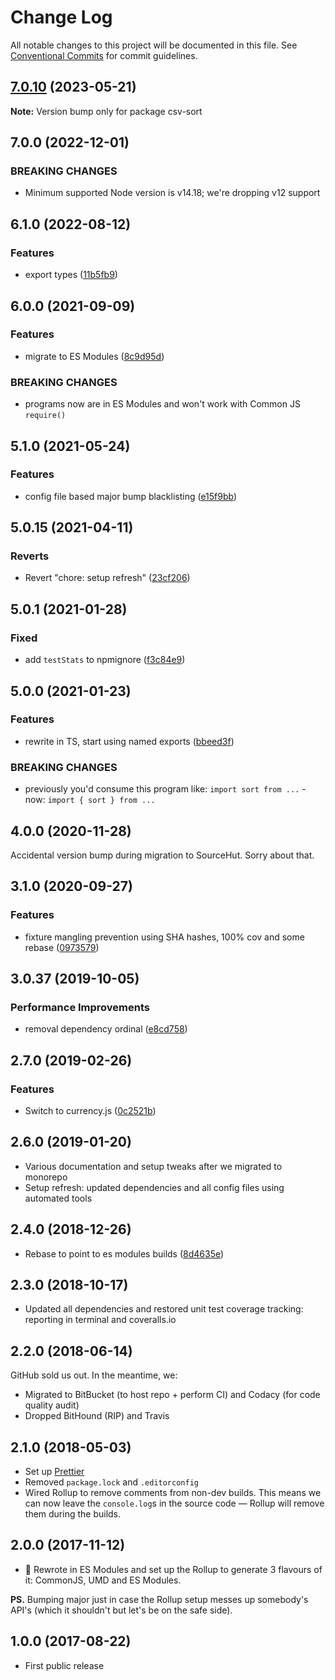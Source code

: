 # Change Log

All notable changes to this project will be documented in this file.
See [Conventional Commits](https://conventionalcommits.org) for commit guidelines.

## [7.0.10](https://github.com/codsen/codsen/compare/csv-sort@7.0.9...csv-sort@7.0.10) (2023-05-21)

**Note:** Version bump only for package csv-sort

## 7.0.0 (2022-12-01)

### BREAKING CHANGES

- Minimum supported Node version is v14.18; we're dropping v12 support

## 6.1.0 (2022-08-12)

### Features

- export types ([11b5fb9](https://github.com/codsen/codsen/commit/11b5fb936ce20e0a77c3a09806773e1cd7695c50))

## 6.0.0 (2021-09-09)

### Features

- migrate to ES Modules ([8c9d95d](https://github.com/codsen/codsen/commit/8c9d95d5dea0b769c2f070397141918a4893d575))

### BREAKING CHANGES

- programs now are in ES Modules and won't work with Common JS `require()`

## 5.1.0 (2021-05-24)

### Features

- config file based major bump blacklisting ([e15f9bb](https://github.com/codsen/codsen/commit/e15f9bba1c4fd5f847ac28b3f38fa6ee633f5dca))

## 5.0.15 (2021-04-11)

### Reverts

- Revert "chore: setup refresh" ([23cf206](https://github.com/codsen/codsen/commit/23cf206970a087ff0fa04e61f94d919f59ab3881))

## 5.0.1 (2021-01-28)

### Fixed

- add `testStats` to npmignore ([f3c84e9](https://github.com/codsen/codsen/commit/f3c84e95afc5514214312f913692d85b2e12eb29))

## 5.0.0 (2021-01-23)

### Features

- rewrite in TS, start using named exports ([bbeed3f](https://github.com/codsen/codsen/commit/bbeed3f73497244e4aec8d1b3ff482ce6b531b31))

### BREAKING CHANGES

- previously you'd consume this program like: `import sort from ...` - now: `import { sort } from ...`

## 4.0.0 (2020-11-28)

Accidental version bump during migration to SourceHut. Sorry about that.

## 3.1.0 (2020-09-27)

### Features

- fixture mangling prevention using SHA hashes, 100% cov and some rebase ([0973579](https://gitlab.com/codsen/codsen/commit/0973579ca57df0d2f641ff4a4fea2f6951b4f6fe))

## 3.0.37 (2019-10-05)

### Performance Improvements

- removal dependency ordinal ([e8cd758](https://gitlab.com/codsen/codsen/commit/e8cd758))

## 2.7.0 (2019-02-26)

### Features

- Switch to currency.js ([0c2521b](https://gitlab.com/codsen/codsen/commit/0c2521b))

## 2.6.0 (2019-01-20)

- Various documentation and setup tweaks after we migrated to monorepo
- Setup refresh: updated dependencies and all config files using automated tools

## 2.4.0 (2018-12-26)

- Rebase to point to es modules builds ([8d4635e](https://gitlab.com/codsen/codsen/tree/master/packages/csv-sort/commits/8d4635e))

## 2.3.0 (2018-10-17)

- Updated all dependencies and restored unit test coverage tracking: reporting in terminal and coveralls.io

## 2.2.0 (2018-06-14)

GitHub sold us out. In the meantime, we:

- Migrated to BitBucket (to host repo + perform CI) and Codacy (for code quality audit)
- Dropped BitHound (RIP) and Travis

## 2.1.0 (2018-05-03)

- Set up [Prettier](https://prettier.io)
- Removed `package.lock` and `.editorconfig`
- Wired Rollup to remove comments from non-dev builds. This means we can now leave the `console.log`s in the source code — Rollup will remove them during the builds.

## 2.0.0 (2017-11-12)

- 🔧 Rewrote in ES Modules and set up the Rollup to generate 3 flavours of it: CommonJS, UMD and ES Modules.

**PS.** Bumping major just in case the Rollup setup messes up somebody's API's (which it shouldn't but let's be on the safe side).

## 1.0.0 (2017-08-22)

- First public release
